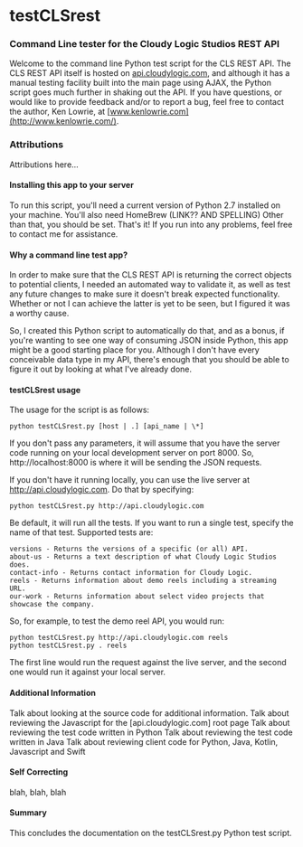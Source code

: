 # testCLSrest
### Command Line tester for the Cloudy Logic Studios REST API

Welcome to the command line Python test script for the CLS REST API. The CLS REST API itself is hosted on [api.cloudylogic.com](http://api.cloudylogic.com), and although it has a manual testing facility built into the main page using AJAX, the Python script goes much further in shaking out the API. If you have questions, or would like to provide feedback and/or to report a bug, feel free to contact the author, Ken Lowrie, at [www.kenlowrie.com](http://www.kenlowrie.com/).

### Attributions

Attributions here...

#### Installing this app to your server

To run this script, you'll need a current version of Python 2.7 installed on your machine. You'll also need HomeBrew (LINK?? AND SPELLING) Other than that, you should be set. That's it! If you run into any problems, feel free to contact me for assistance.

#### Why a command line test app?

In order to make sure that the CLS REST API is returning the correct objects to potential clients, I needed an automated way to validate it, as well as test any future changes to make sure it doesn't break expected functionality. Whether or not I can achieve the latter is yet to be seen, but I figured it was a worthy cause.

So, I created this Python script to automatically do that, and as a bonus, if you're wanting to see one way of consuming JSON inside Python, this app might be a good starting place for you. Although I don't have every conceivable data type in my API, there's enough that you should be able to figure it out by looking at what I've already done.

#### testCLSrest usage

The usage for the script is as follows:

    python testCLSrest.py [host | .] [api_name | \*]

If you don't pass any parameters, it will assume that you have the server code running on your local development server on port 8000. So, http://localhost:8000 is where it will be sending the JSON requests.

If you don't have it running locally, you can use the live server at http://api.cloudylogic.com. Do that by specifying: 

    python testCLSrest.py http://api.cloudylogic.com

Be default, it will run all the tests. If you want to run a single test, specify the name of that test. Supported tests are:

    versions - Returns the versions of a specific (or all) API. 
    about-us - Returns a text description of what Cloudy Logic Studios does.
    contact-info - Returns contact information for Cloudy Logic.
    reels - Returns information about demo reels including a streaming URL.
    our-work - Returns information about select video projects that showcase the company.

So, for example, to test the demo reel API, you would run:

    python testCLSrest.py http://api.cloudylogic.com reels
    python testCLSrest.py . reels

The first line would run the request against the live server, and the second one would run it against your local server.
    

#### Additional Information

Talk about looking at the source code for additional information.
Talk about reviewing the Javascript for the [api.cloudylogic.com] root page
Talk about reviewing the test code written in Python
Talk about reviewing the test code written in Java
Talk about reviewing client code for Python, Java, Kotlin, Javascript and Swift

#### Self Correcting

blah, blah, blah

#### Summary

This concludes the documentation on the testCLSrest.py Python test script.

